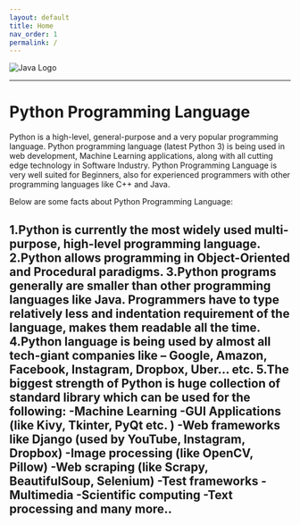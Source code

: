 ```yaml
---
layout: default
title: Home
nav_order: 1
permalink: /
---
```


![Java Logo](https://logos-download.com/wp-content/uploads/2016/10/Java_logo_icon.png)

-----------

# Python Programming Language

Python is a high-level, general-purpose and a very popular programming language. Python programming language (latest Python 3) is being used in web development, Machine Learning applications, along with all cutting edge technology in Software Industry. Python Programming Language is very well suited for Beginners, also for experienced programmers with other programming languages like C++ and Java.

Below are some facts about Python Programming Language:

1.Python is currently the most widely used multi-purpose, high-level programming language.
2.Python allows programming in Object-Oriented and Procedural paradigms.
3.Python programs generally are smaller than other programming languages like Java. Programmers have to type relatively less and indentation requirement of the language, makes them readable all the time.
4.Python language is being used by almost all tech-giant companies like – Google, Amazon, Facebook, Instagram, Dropbox, Uber… etc.
5.The biggest strength of Python is huge collection of standard library which can be used for the following:
-Machine Learning
-GUI Applications (like Kivy, Tkinter, PyQt etc. )
-Web frameworks like Django (used by YouTube, Instagram, Dropbox)
-Image processing (like OpenCV, Pillow)
-Web scraping (like Scrapy, BeautifulSoup, Selenium)
-Test frameworks
-Multimedia
-Scientific computing
-Text processing and many more..
--------